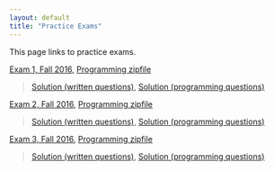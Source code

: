 ```yaml
---
layout: default
title: "Practice Exams"
---
```


This page links to practice exams.

[Exam 1, Fall 2016](cs201-fall2016-exam01.pdf), [Programming zipfile](CS201_Exam01_Gradle.zip)

> [Solution (written questions)](cs201-fall2016-exam01-solution.pdf), [Solution (programming questions)](CS201_Exam01_Solution_Gradle.zip)


[Exam 2, Fall 2016](cs201-fall2016-exam02.pdf), [Programming zipfile](CS201_Exam02_Gradle.zip)

> [Solution (written questions)](cs201-fall2016-exam02-solution.pdf), [Solution (programming questions)](CS201_Exam02_Solution_Gradle.zip)


[Exam 3, Fall 2016](cs201-fall2016-exam03.pdf), [Programming zipfile](CS201_Exam03_Gradle.zip) 

> [Solution (written questions)](cs201-fall2016-exam03-solution.pdf), [Solution (programming questions)](CS201_Exam03_Solution_Gradle.zip)

